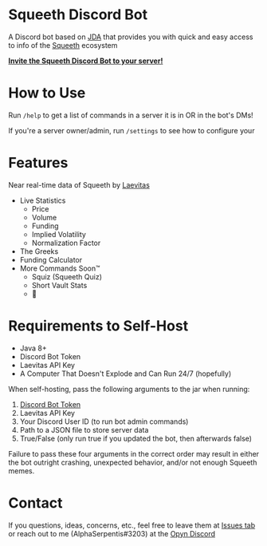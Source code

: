 # Squeeth Discord Bot
A Discord bot based on [JDA](https://github.com/DV8FromTheWorld/JDA) that provides you with quick and easy access to info of the [Squeeth](https://squeeth.com) ecosystem

[**Invite the Squeeth Discord Bot to your server!**](https://discord.com/oauth2/authorize?client_id=966062130472304681&permissions=0&scope=applications.commands%20bot)

# How to Use

Run `/help` to get a list of commands in a server it is in OR in the bot's DMs!

If you're a server owner/admin, run `/settings` to see how to configure your 

# Features
Near real-time data of Squeeth by [Laevitas](https://app.laevitas.ch/dashboard/squeeth)
- Live Statistics
  - Price
  - Volume
  - Funding
  - Implied Volatility
  - Normalization Factor
- The Greeks
- Funding Calculator
- More Commands Soon:tm:
  - Squiz (Squeeth Quiz)
  - Short Vault Stats
  - :eyes:

# Requirements to Self-Host

- Java 8+
- Discord Bot Token
- Laevitas API Key
- A Computer That Doesn't Explode and Can Run 24/7 (hopefully)

When self-hosting, pass the following arguments to the jar when running:

1. [Discord Bot Token](https://discord.com/developers/applications)
2. Laevitas API Key
3. Your Discord User ID (to run bot admin commands)
4. Path to a JSON file to store server data
5. True/False (only run true if you updated the bot, then afterwards false)

Failure to pass these four arguments in the correct order may result in either the bot outright crashing, unexpected behavior, and/or not enough Squeeth memes.

# Contact

If you questions, ideas, concerns, etc., feel free to leave them at [Issues tab](https://github.com/AlphaSerpentis/SqueethDiscordBot/issues) or reach out to me (AlphaSerpentis#3203) at the [Opyn Discord](https://discord.gg/opyn) 

